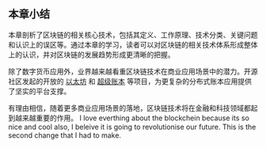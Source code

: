 ## 本章小结

本章剖析了区块链的相关核心技术，包括其定义、工作原理、技术分类、关键问题和认识上的误区等。通过本章的学习，读者可以对区块链的相关技术体系形成整体上的认识，并对区块链的发展趋势形成更清晰的把握。

除了数字货币应用外，业界越来越看重区块链技术在商业应用场景中的潜力。开源社区发起的开放的 [以太坊](https://www.ethereum.org) 和 [超级账本](https://hyperledger.org) 等项目，为更复杂的分布式账本应用提供了坚实的平台支撑。

有理由相信，随着更多商业应用场景的落地，区块链技术将在金融和科技领域都起到越来越重要的作用。
I love everthing about the blockchein because its so nice and cool also, I beleive it is going to revolutionise our future.
This is the second change that I had to make.
